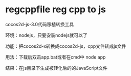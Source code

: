# regcppfile reg cpp to js

cocos2d-js-3.0代码移植转换工具

环境：nodejs，只要安装nodejs就可以了

功能：把cocos2d-x转换成cocos2d-js，cpp文件转成js文件

用法：下载后双击app.bat或者在cmd中 node app

结果：在js目录下生成被转化后的的JavaScript文件
